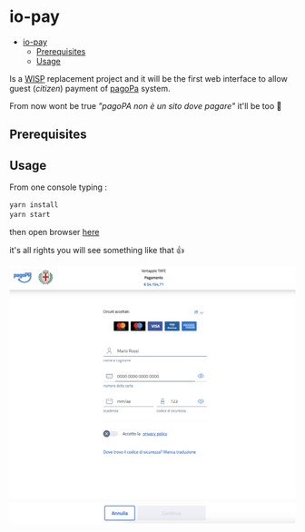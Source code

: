 
# io-pay
- [io-pay](#io-pay)
  - [Prerequisites](#prerequisites)
  - [Usage](#usage)
  
Is a [WISP](https://docs.italia.it/italia/pagopa/pagopa-specifichepagamenti-docs/it/stabile/_docs/SANP_2.2_Sez2_Cap06_ComponentiTecnicheNodo.html#componente-wisp) replacement project and it will be the first web interface to allow guest (_citizen_) payment of [pagoPa](https://www.pagopa.gov.it/) system.

From now wont be true _"pagoPA non è un sito dove pagare"_ it'll be too 🚀

## Prerequisites

## Usage

From one console typing :
```sh
yarn install
yarn start
```

then open browser [here](http://localhost:1234/index.html?p=12345)

it's all rights you will see something like that 👍

![](./doc/2020-11-20-18-45-33.png)
